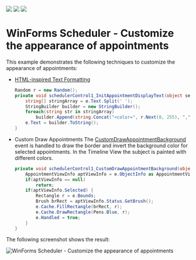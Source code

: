 <!-- default badges list -->
![](https://img.shields.io/endpoint?url=https://codecentral.devexpress.com/api/v1/VersionRange/128633584/19.2.3%2B)
[![](https://img.shields.io/badge/Open_in_DevExpress_Support_Center-FF7200?style=flat-square&logo=DevExpress&logoColor=white)](https://supportcenter.devexpress.com/ticket/details/T830618)
[![](https://img.shields.io/badge/📖_How_to_use_DevExpress_Examples-e9f6fc?style=flat-square)](https://docs.devexpress.com/GeneralInformation/403183)
<!-- default badges end -->
# WinForms Scheduler - Customize the appearance of appointments


This example demonstrates the following techniques to customize the appearance of appointments:

* [HTML-inspired Text Formatting](https://docs.devexpress.com/WindowsForms/4874/common-features/html-text-formatting)
  ```csharp
  Random r = new Random();
  private void schedulerControl1_InitAppointmentDisplayText(object sender, AppointmentDisplayTextEventArgs e) {
      string[] stringArray = e.Text.Split(' ');
      StringBuilder builder = new StringBuilder();
      foreach(string str in stringArray)
          builder.Append(string.Concat("<color=", r.Next(0, 255), ",", r.Next(0, 255), ",", r.Next(0, 255), ">", str, " ", "</color>"));
      e.Text = builder.ToString();
  }
  ```
* Custom Draw Appointments
  The [CustomDrawAppointmentBackground](https://docs.devexpress.com/WindowsForms/DevExpress.XtraScheduler.SchedulerControl.CustomDrawAppointmentBackground) event is handled to draw the border and invert the background color for selected appointments. In the Timeline View the subject is painted with different colors.

  ```csharp
  private void schedulerControl1_CustomDrawAppointmentBackground(object sender, CustomDrawObjectEventArgs e) {
      AppointmentViewInfo aptViewInfo = e.ObjectInfo as AppointmentViewInfo;
      if(aptViewInfo == null)
          return;
      if(aptViewInfo.Selected) {
          Rectangle r = e.Bounds;
          Brush brRect = aptViewInfo.Status.GetBrush();
          e.Cache.FillRectangle(brRect, r);
          e.Cache.DrawRectangle(Pens.Blue, r);
          e.Handled = true;
      }
  }
  ```

The following screenshot shows the result:

![WinForms Scheduler - Customize the appearance of appointments
](https://raw.githubusercontent.com/DevExpress-Examples/scheduler-control-use-the-custom-draw-appointment-custom-draw-appointment-background-events/19.2.3%2B/media/winforms-scheduler.png)
